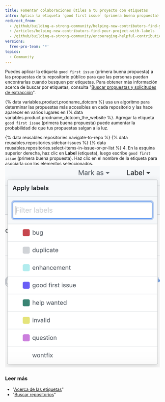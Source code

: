 ```yaml
---
title: Fomentar colaboraciones útiles a tu proyecto con etiquetas
intro: Aplica la etiqueta `good first issue` (primera buena propuesta) a las propuestas de tu repositorio para resaltar las oportunidades que las personas tienen para contribuir con tu proyecto.
redirect_from:
  - /github/building-a-strong-community/helping-new-contributors-find-your-project-with-labels
  - /articles/helping-new-contributors-find-your-project-with-labels
  - /github/building-a-strong-community/encouraging-helpful-contributions-to-your-project-with-labels
versions:
  free-pro-team: '*'
topics:
  - Community
---
```


Puedes aplicar la etiqueta `good first issue` (primera buena propuesta) a las propuestas de tu repositorio público para que las personas puedan encontrarlas cuando busquen por etiquetas. Para obtener más información acerca de buscar por etiquetas, consulta "[Buscar propuestas y solicitudes de extracción](/articles/searching-issues-and-pull-requests/#search-by-label)".

{% data variables.product.prodname_dotcom %} usa un algoritmo para determinar las propuestas más accesibles en cada repositorio y las hace aparecer en varios lugares en {% data variables.product.prodname_dotcom_the_website %}. Agregar la etiqueta `good first issue` (primera buena propuesta) puede aumentar la probabilidad de que tus propuestas salgan a la luz.

{% data reusables.repositories.navigate-to-repo %}
{% data reusables.repositories.sidebar-issues %}
{% data reusables.repositories.select-items-in-issue-or-pr-list %}
4. En la esquina superior derecha, haz clic en **Label** (etiqueta), luego escribe `good first issue` (primera buena propuesta). Haz clic en el nombre de la etiqueta para asociarla con los elementos seleccionados. ![Desplegable de la asignación de los hitos de propuestas](/assets/images/help/issues/issues_applying_labels_dropdown.png)

### Leer más

- "[Acerca de las etiquetas](/articles/about-labels)"
- "[Buscar repositorios](/articles/searching-for-repositories)"
